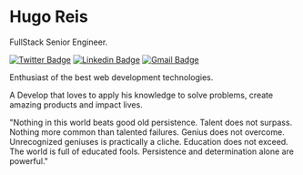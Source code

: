 # Hugo Reis 

FullStack Senior Engineer.

[![Twitter Badge](https://img.shields.io/badge/-%40zhugoreis-00875f?style=flat-square&labelColor=00875f&logo=twitter&logoColor=white&link=https://twitter.com/zhugoreis)](https://twitter.com/zHugoReis) 
[![Linkedin Badge](https://img.shields.io/badge/-Hugo%20Reis-00875f?style=flat-square&logo=Linkedin&logoColor=white&link=www.linkedin.com/in/hreis-dev/)](www.linkedin.com/in/hreis-dev/) 
[![Gmail Badge](https://img.shields.io/badge/-hugo.carvalho.reis@gmail.com-00875f?style=flat-square&logo=Gmail&logoColor=white&link=mailto:hugo.carvalho.reis@gmail.com)](mailto:hugo.carvalho.reis@gmail.com)

Enthusiast of the best web development technologies.

A Develop that loves to apply his knowledge to solve problems, create amazing products and impact lives.

"Nothing in this world beats good old persistence. Talent does not surpass. Nothing more common than talented failures. Genius does not overcome. Unrecognized geniuses is practically a cliche. Education does not exceed. The world is full of educated fools. Persistence and determination alone are powerful."

